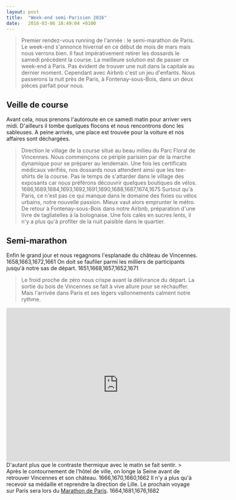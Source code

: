 ```yaml
---
layout: post
title:  "Week-end semi-Parisien 2016"
date:   2016-03-06 18:49:04 +0100
---
```

> Premier rendez-vous running de l'année : le semi-marathon de Paris.
Le week-end s'annonce hivernal en ce début de mois de mars mais nous verrons bien.
Il faut impérativement retirer les dossards le samedi précédent la course.
> La meilleure solution est de passer ce week-end à Paris.
Pas évident de trouver une nuit dans la capitale au dernier moment.
Cependant avec Airbnb c'est un jeu d'enfants.
Nous passerons la nuit près de Paris, à Fontenay-sous-Bois, dans un deux pièces parfait pour nous.

## Veille de course
Avant cela, nous prenons l'autoroute en ce samedi matin pour arriver vers midi.
D'ailleurs il tombe quelques flocons et nous rencontrons donc les sableuses.
A peine arrivés, une place est trouvée pour la voiture et nos affaires sont déchargées.
> Direction le village de la course situé au beau milieu du Parc Floral de Vincennes.
Nous commençons ce périple parisien par de la marche dynamique pour se préparer au lendemain.
Une fois les certificats médicaux vérifiés, nos dossards nous attendent ainsi que les tee-shirts de la course.
Pas le temps de s'attarder dans le village des exposants car nous préférons découvrir quelques boutiques de vélos.
1686,1689,1684,1693,1692,1691,1690,1688,1687,1674,1675
Surtout qu'à Paris, ce n'est pas ce qui manque dans le domaine des fixies ou vélos urbains, notre nouvelle passion.
Mieux vaut alors emprunter le métro.
De retour à Fontenay-sous-Bois dans notre Airbnb, préparation d'une livre de tagliatelles à la bolognaise.
> Une fois calés en sucres lents, il n'y a plus qu'à profiter de la nuit paisible dans le quartier.

## Semi-marathon
Enfin le grand jour et nous regagnons l'esplanade du château de Vincennes.
1658,1663,1672,1661
On doit se faufiler parmi les milliers de participants jusqu'à notre sas de départ.
1651,1668,1657,1652,1671
> Le froid proche de zéro nous crispe avant la délivrance du départ.
La sortie du bois de Vincennes se fait à vive allure pour se réchauffer.
Mais l'arrivée dans Paris et ses légers vallonnements calment notre rythme.

<center><iframe src="https://www.strava.com/activities/1140898314/embed/0850c525d9f764bdaf6cefb0f764d2146f676878" width="590" height="405" frameborder="0" scrolling="no"></iframe></center>
D'autant plus que le contraste thermique avec le matin se fait sentir.
> Après le contournement de l'hôtel de ville, on longe la Seine avant de retrouver Vincennes et son château.
1666,1670,1660,1662
Il n'y a plus qu'à recevoir sa médaille et reprendre la direction de Lille.
Le prochain voyage sur Paris sera lors du <a href="http://twomoulins.fr/le-marathon-de-paris-2016/">Marathon de Paris</a>.
1664,1681,1676,1682